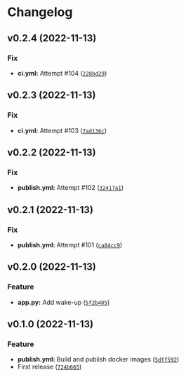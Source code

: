 # Changelog

<!--next-version-placeholder-->

## v0.2.4 (2022-11-13)
### Fix
* **ci.yml:** Attempt #104 ([`228bd29`](https://github.com/tim83/notify_api/commit/228bd29e4577f50857cced3546d010bf35277bbc))

## v0.2.3 (2022-11-13)
### Fix
* **ci.yml:** Attempt #103 ([`7ad136c`](https://github.com/tim83/notify_api/commit/7ad136ca7196a80aa0157736eb820da17c127525))

## v0.2.2 (2022-11-13)
### Fix
* **publish.yml:** Attempt #102 ([`32417a1`](https://github.com/tim83/notify_api/commit/32417a1f4b9fdead250b18712a4dec1effc2a2e1))

## v0.2.1 (2022-11-13)
### Fix
* **publish.yml:** Attempt #101 ([`ca84cc9`](https://github.com/tim83/notify_api/commit/ca84cc935f4d7c0a88fbd99c6dd40a037b2bbb5a))

## v0.2.0 (2022-11-13)
### Feature
* **app.py:** Add wake-up ([`5f2b485`](https://github.com/tim83/notify_api/commit/5f2b485638b692f22d58f79cb47e56a04a9c4660))

## v0.1.0 (2022-11-13)
### Feature
* **publish.yml:** Build and publish docker images ([`5dff592`](https://github.com/tim83/notify_api/commit/5dff592d2ac03d98d3ae5f440040a526c484764c))
* First release ([`724b665`](https://github.com/tim83/notify_api/commit/724b6655c54532b9942f4eb7c3137ec6c5e980b7))
